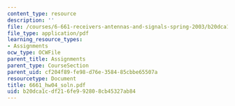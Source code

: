 ```yaml
---
content_type: resource
description: ''
file: /courses/6-661-receivers-antennas-and-signals-spring-2003/b20dca1cdf216fe992808cb45327ab84_6661_hw04_soln.pdf
file_type: application/pdf
learning_resource_types:
- Assignments
ocw_type: OCWFile
parent_title: Assignments
parent_type: CourseSection
parent_uid: cf204f89-fe98-d76e-3584-85cbbe65507a
resourcetype: Document
title: 6661_hw04_soln.pdf
uid: b20dca1c-df21-6fe9-9280-8cb45327ab84
---
```

